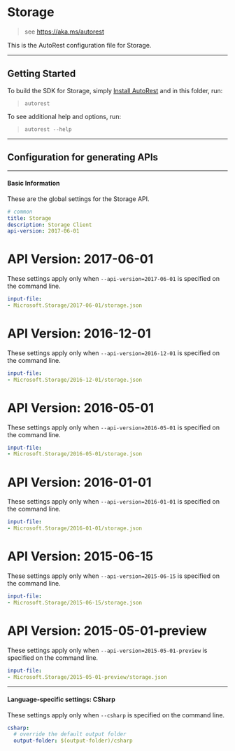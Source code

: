 # Storage
    
> see https://aka.ms/autorest

This is the AutoRest configuration file for Storage.



---
## Getting Started 
To build the SDK for Storage, simply [Install AutoRest](https://aka.ms/autorest/install) and in this folder, run:

> `autorest`

To see additional help and options, run:

> `autorest --help`
---

## Configuration for generating APIs


---
#### Basic Information 
These are the global settings for the Storage API.

``` yaml
# common 
title: Storage
description: Storage Client
api-version: 2017-06-01

```


# API Version: 2017-06-01

These settings apply only when `--api-version=2017-06-01` is specified on the command line.

``` yaml $(api-version) == '2017-06-01'
input-file:
- Microsoft.Storage/2017-06-01/storage.json

```


# API Version: 2016-12-01

These settings apply only when `--api-version=2016-12-01` is specified on the command line.

``` yaml $(api-version) == '2016-12-01'
input-file:
- Microsoft.Storage/2016-12-01/storage.json

```
 
# API Version: 2016-05-01

These settings apply only when `--api-version=2016-05-01` is specified on the command line.

``` yaml $(api-version) == '2016-05-01'
input-file:
- Microsoft.Storage/2016-05-01/storage.json

```
 
# API Version: 2016-01-01

These settings apply only when `--api-version=2016-01-01` is specified on the command line.

``` yaml $(api-version) == '2016-01-01'
input-file:
- Microsoft.Storage/2016-01-01/storage.json

```
 
# API Version: 2015-06-15

These settings apply only when `--api-version=2015-06-15` is specified on the command line.

``` yaml $(api-version) == '2015-06-15'
input-file:
- Microsoft.Storage/2015-06-15/storage.json

```
 
# API Version: 2015-05-01-preview

These settings apply only when `--api-version=2015-05-01-preview` is specified on the command line.

``` yaml $(api-version) == '2015-05-01-preview'
input-file:
- Microsoft.Storage/2015-05-01-preview/storage.json

```


---
#### Language-specific settings: CSharp

These settings apply only when `--csharp` is specified on the command line.

``` yaml $(csharp)
csharp:
  # override the default output folder
  output-folder: $(output-folder)/csharp
```


